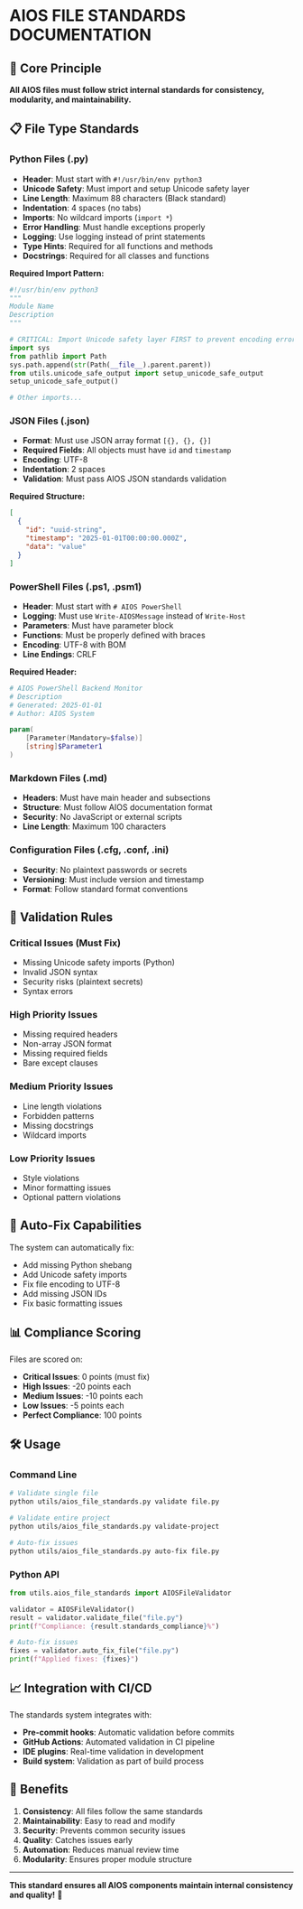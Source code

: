 # AIOS FILE STANDARDS DOCUMENTATION

## 🎯 Core Principle
**All AIOS files must follow strict internal standards for consistency, modularity, and maintainability.**

## 📋 File Type Standards

### Python Files (.py)
- **Header**: Must start with `#!/usr/bin/env python3`
- **Unicode Safety**: Must import and setup Unicode safety layer
- **Line Length**: Maximum 88 characters (Black standard)
- **Indentation**: 4 spaces (no tabs)
- **Imports**: No wildcard imports (`import *`)
- **Error Handling**: Must handle exceptions properly
- **Logging**: Use logging instead of print statements
- **Type Hints**: Required for all functions and methods
- **Docstrings**: Required for all classes and functions

**Required Import Pattern:**
```python
#!/usr/bin/env python3
"""
Module Name
Description
"""

# CRITICAL: Import Unicode safety layer FIRST to prevent encoding errors
import sys
from pathlib import Path
sys.path.append(str(Path(__file__).parent.parent))
from utils.unicode_safe_output import setup_unicode_safe_output
setup_unicode_safe_output()

# Other imports...
```

### JSON Files (.json)
- **Format**: Must use JSON array format `[{}, {}, {}]`
- **Required Fields**: All objects must have `id` and `timestamp`
- **Encoding**: UTF-8
- **Indentation**: 2 spaces
- **Validation**: Must pass AIOS JSON standards validation

**Required Structure:**
```json
[
  {
    "id": "uuid-string",
    "timestamp": "2025-01-01T00:00:00.000Z",
    "data": "value"
  }
]
```

### PowerShell Files (.ps1, .psm1)
- **Header**: Must start with `# AIOS PowerShell`
- **Logging**: Must use `Write-AIOSMessage` instead of `Write-Host`
- **Parameters**: Must have parameter block
- **Functions**: Must be properly defined with braces
- **Encoding**: UTF-8 with BOM
- **Line Endings**: CRLF

**Required Header:**
```powershell
# AIOS PowerShell Backend Monitor
# Description
# Generated: 2025-01-01
# Author: AIOS System

param(
    [Parameter(Mandatory=$false)]
    [string]$Parameter1
)
```

### Markdown Files (.md)
- **Headers**: Must have main header and subsections
- **Structure**: Must follow AIOS documentation format
- **Security**: No JavaScript or external scripts
- **Line Length**: Maximum 100 characters

### Configuration Files (.cfg, .conf, .ini)
- **Security**: No plaintext passwords or secrets
- **Versioning**: Must include version and timestamp
- **Format**: Follow standard format conventions

## 🔧 Validation Rules

### Critical Issues (Must Fix)
- Missing Unicode safety imports (Python)
- Invalid JSON syntax
- Security risks (plaintext secrets)
- Syntax errors

### High Priority Issues
- Missing required headers
- Non-array JSON format
- Missing required fields
- Bare except clauses

### Medium Priority Issues
- Line length violations
- Forbidden patterns
- Missing docstrings
- Wildcard imports

### Low Priority Issues
- Style violations
- Minor formatting issues
- Optional pattern violations

## 🚀 Auto-Fix Capabilities

The system can automatically fix:
- Add missing Python shebang
- Add Unicode safety imports
- Fix file encoding to UTF-8
- Add missing JSON IDs
- Fix basic formatting issues

## 📊 Compliance Scoring

Files are scored on:
- **Critical Issues**: 0 points (must fix)
- **High Issues**: -20 points each
- **Medium Issues**: -10 points each
- **Low Issues**: -5 points each
- **Perfect Compliance**: 100 points

## 🛠️ Usage

### Command Line
```bash
# Validate single file
python utils/aios_file_standards.py validate file.py

# Validate entire project
python utils/aios_file_standards.py validate-project

# Auto-fix issues
python utils/aios_file_standards.py auto-fix file.py
```

### Python API
```python
from utils.aios_file_standards import AIOSFileValidator

validator = AIOSFileValidator()
result = validator.validate_file("file.py")
print(f"Compliance: {result.standards_compliance}%")

# Auto-fix issues
fixes = validator.auto_fix_file("file.py")
print(f"Applied fixes: {fixes}")
```

## 📈 Integration with CI/CD

The standards system integrates with:
- **Pre-commit hooks**: Automatic validation before commits
- **GitHub Actions**: Automated validation in CI pipeline
- **IDE plugins**: Real-time validation in development
- **Build system**: Validation as part of build process

## 🎯 Benefits

1. **Consistency**: All files follow the same standards
2. **Maintainability**: Easy to read and modify
3. **Security**: Prevents common security issues
4. **Quality**: Catches issues early
5. **Automation**: Reduces manual review time
6. **Modularity**: Ensures proper module structure

---
**This standard ensures all AIOS components maintain internal consistency and quality!** 🚀
